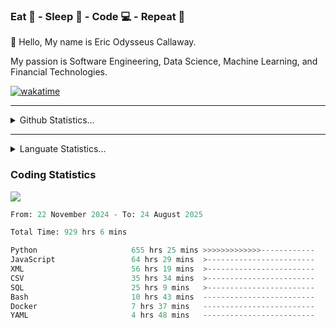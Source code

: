 <h3>Eat 🍴 - Sleep 🛌 - Code 💻 - Repeat 🔁</h3>

👋 Hello, My name is Eric Odysseus Callaway.

My passion is Software Engineering, Data Science, Machine Learning, and Financial Technologies.

[![wakatime](https://wakatime.com/badge/user/6717695f-6a13-47e3-aa16-c813e12c0985.svg)](https://wakatime.com/@6717695f-6a13-47e3-aa16-c813e12c0985)
<hr>
<details>
  <summary>
    Github Statistics...
  </summary>
    <p align="center">
      <img src="https://github-readme-stats.vercel.app/api?username=EricCallaway&show_icons=true"/>
    </p>
</details>
</hr>

<hr>
<details>
  <summary>
    Languate Statistics...
  </summary>
    <p align="center">
      <img src="https://wakatime.com/share/@Odysseus/6fc7c863-6fba-4e57-a6af-ed1f2fa8d560.svg"/>
    </p>
</details>
</hr>


<h3>Coding Statistics</h3>
<img src="https://wakatime.com/share/@Odysseus/5e02c832-9cc5-49a3-8f4c-bd2647d78fca.svg"/>
<!--START_SECTION:waka-->

```python
From: 22 November 2024 - To: 24 August 2025

Total Time: 929 hrs 6 mins

Python                     655 hrs 25 mins >>>>>>>>>>>>>------------   52.25 %
JavaScript                 64 hrs 29 mins  >------------------------   05.14 %
XML                        56 hrs 19 mins  >------------------------   04.49 %
CSV                        35 hrs 34 mins  >------------------------   02.84 %
SQL                        25 hrs 9 mins   >------------------------   02.01 %
Bash                       10 hrs 43 mins  -------------------------   00.85 %
Docker                     7 hrs 37 mins   -------------------------   00.61 %
YAML                       4 hrs 48 mins   -------------------------   00.38 %
```

<!--END_SECTION:waka-->
